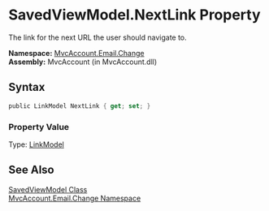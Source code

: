 SavedViewModel.NextLink Property
================================
The link for the next URL the user should navigate to.

**Namespace:** [MvcAccount.Email.Change][1]  
**Assembly:** MvcAccount (in MvcAccount.dll)

Syntax
------

```csharp
public LinkModel NextLink { get; set; }
```

### Property Value
Type: [LinkModel][2]

See Also
--------
[SavedViewModel Class][3]  
[MvcAccount.Email.Change Namespace][1]  

[1]: ../README.md
[2]: ../../MvcAccount.Shared/LinkModel/README.md
[3]: README.md